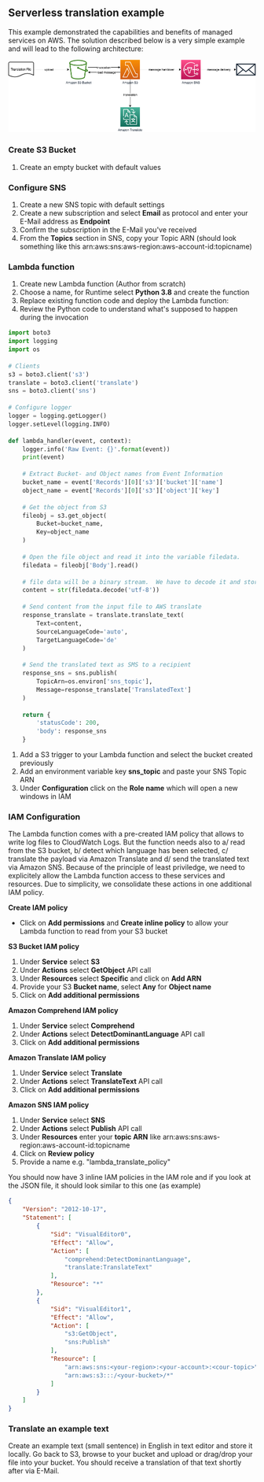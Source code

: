 ## Serverless translation example
This example demonstrated the capabilities and benefits of managed services on AWS. The solution described below is a very simple example and will lead to the following architecture:

![Architecture](translation-example.png "Architecture")
### Create S3 Bucket
1. Create an empty bucket with default values


### Configure SNS
1. Create a new SNS topic with default settings
1. Create a new subscription and select **Email** as protocol and enter your E-Mail address as **Endpoint**
1. Confirm the subscription in the E-Mail you've received
1. From the **Topics** section in SNS, copy your Topic ARN (should look something like this arn:aws:sns:aws-region:aws-account-id:topicname)


### Lambda function
1. Create new Lambda function (Author from scratch)
1. Choose a name, for Runtime select **Python 3.8** and create the function
1. Replace existing function code and deploy the Lambda function:
1. Review the Python code to understand what's supposed to happen during the invocation

```python
import boto3
import logging
import os

# Clients
s3 = boto3.client('s3')
translate = boto3.client('translate')
sns = boto3.client('sns')

# Configure logger
logger = logging.getLogger()
logger.setLevel(logging.INFO)

def lambda_handler(event, context):
    logger.info('Raw Event: {}'.format(event))
    print(event)
    
    # Extract Bucket- and Object names from Event Information
    bucket_name = event['Records'][0]['s3']['bucket']['name']
    object_name = event['Records'][0]['s3']['object']['key']

    # Get the object from S3
    fileobj = s3.get_object(
        Bucket=bucket_name,
        Key=object_name
    ) 
    
    # Open the file object and read it into the variable filedata. 
    filedata = fileobj['Body'].read()
    
    # file data will be a binary stream.  We have to decode it and store it as string
    content = str(filedata.decode('utf-8'))

    # Send content from the input file to AWS translate
    response_translate = translate.translate_text(
        Text=content,
        SourceLanguageCode='auto',
        TargetLanguageCode='de'
    )
    
    # Send the translated text as SMS to a recipient
    response_sns = sns.publish(
        TopicArn=os.environ['sns_topic'],
        Message=response_translate['TranslatedText']
    )
    
    return {
        'statusCode': 200,
        'body': response_sns
    }
```
1. Add a S3 trigger to your Lambda function and select the bucket created previously
1. Add an environment variable key **sns_topic** and paste your SNS Topic ARN
1. Under **Configuration** click on the **Role name** which will open a new windows in IAM

### IAM Configuration
The Lambda function comes with a pre-created IAM policy that allows to write log files to CloudWatch Logs. But the function needs also to a/ read from the S3 bucket, b/ detect which language has been selected, c/ translate the payload via Amazon Translate and d/ send the translated text via Amazon SNS. Because of the principle of least priviledge, we need to explicitely allow the Lambda function access to these services and resources. Due to simplicity, we consolidate these actions in one additional IAM policy.

**Create IAM policy**
- Click on **Add permissions** and **Create inline policy** to allow your Lambda function to read from your S3 bucket

**S3 Bucket IAM policy**
1. Under **Service** select **S3**
1. Under **Actions** select **GetObject** API call
1. Under **Resources** select **Specific** and click on **Add ARN**
1. Provide your S3 **Bucket name**, select **Any** for **Object name** 
1. Click on **Add additional permissions**

**Amazon Comprehend IAM policy**
1. Under **Service** select **Comprehend**
1. Under **Actions** select **DetectDominantLanguage** API call
1. Click on **Add additional permissions**

**Amazon Translate IAM policy**
1. Under **Service** select **Translate**
1. Under **Actions** select **TranslateText** API call
1. Click on **Add additional permissions**

**Amazon SNS IAM policy**
1. Under **Service** select **SNS**
1. Under **Actions** select **Publish** API call
1. Under **Resources** enter your **topic ARN** like arn:aws:sns:aws-region:aws-account-id:topicname
1. Click on **Review policy**
1. Provide a name e.g. "lambda_translate_policy"

You should now have 3 inline IAM policies in the IAM role and if you look at the JSON file, it should look similar to this one (as example)


```json
{
    "Version": "2012-10-17",
    "Statement": [
        {
            "Sid": "VisualEditor0",
            "Effect": "Allow",
            "Action": [
                "comprehend:DetectDominantLanguage",
                "translate:TranslateText"
            ],
            "Resource": "*"
        },
        {
            "Sid": "VisualEditor1",
            "Effect": "Allow",
            "Action": [
                "s3:GetObject",
                "sns:Publish"
            ],
            "Resource": [
                "arn:aws:sns:<your-region>:<your-account>:<cour-topic>",
                "arn:aws:s3:::/<your-bucket>/*"
            ]
        }
    ]
}
```

### Translate an example text
Create an example text (small sentence) in English in text editor and store it locally. Go back to S3, browse to your bucket and upload or drag/drop your file into your bucket. You should receive a translation of that text shortly after via E-Mail.